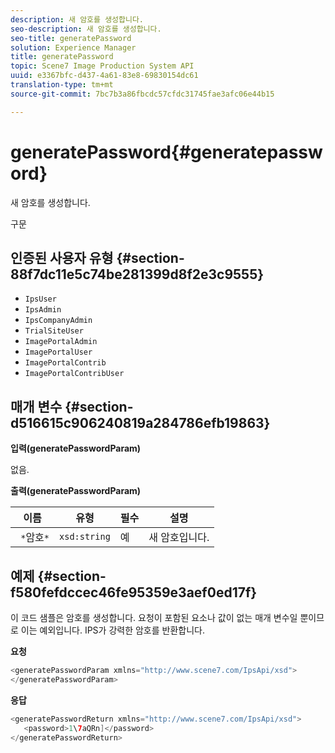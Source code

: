 ```yaml
---
description: 새 암호를 생성합니다.
seo-description: 새 암호를 생성합니다.
seo-title: generatePassword
solution: Experience Manager
title: generatePassword
topic: Scene7 Image Production System API
uuid: e3367bfc-d437-4a61-83e8-69830154dc61
translation-type: tm+mt
source-git-commit: 7bc7b3a86fbcdc57cfdc31745fae3afc06e44b15

---
```



# generatePassword{#generatepassword}

새 암호를 생성합니다.

구문

## 인증된 사용자 유형 {#section-88f7dc11e5c74be281399d8f2e3c9555}

* `IpsUser`
* `IpsAdmin`
* `IpsCompanyAdmin`
* `TrialSiteUser`
* `ImagePortalAdmin`
* `ImagePortalUser`
* `ImagePortalContrib`
* `ImagePortalContribUser`

## 매개 변수 {#section-d516615c906240819a284786efb19863}

**입력(generatePasswordParam)**

없음.

**출력(generatePasswordParam)**

| 이름 | 유형 | 필수 | 설명 |
|---|---|---|---|
| ` *`암호`*` | `xsd:string` | 예 | 새 암호입니다. |

## 예제 {#section-f580fefdccec46fe95359e3aef0ed17f}

이 코드 샘플은 암호를 생성합니다. 요청이 포함된 요소나 값이 없는 매개 변수일 뿐이므로 이는 예외입니다. IPS가 강력한 암호를 반환합니다.

**요청**

```java
<generatePasswordParam xmlns="http://www.scene7.com/IpsApi/xsd">
</generatePasswordParam>
```

**응답**

```java
<generatePasswordReturn xmlns="http://www.scene7.com/IpsApi/xsd">
   <password>1\7aQRn]</password>
</generatePasswordReturn>
```

